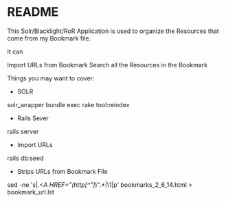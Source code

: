# README

This Solr/Blacklight/RoR Application is used to organize the Resources that come from my Bookmark file.

It can

Import URLs from Bookmark
Search all the Resources in the Bookmark

Things you may want to cover:

* SOLR

solr_wrapper
bundle exec rake tool:reindex 

* Rails Sever

rails server

* Import URLs

rails db:seed

* Strips URLs from Bookmark File

sed -ne 's|.*\<A HREF="\(http[^"]*\)".*|\1|p' bookmarks_2_6_14.html > bookmark_url.lst

